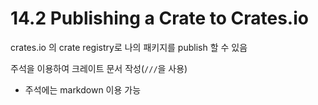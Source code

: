 # 14.2 Publishing a Crate to Crates.io

crates.io 의 crate registry로 나의 패키지를 publish 할 수 있음

주석을 이용하여 크레이트 문서 작성(`///`을 사용)
- 주석에는 markdown 이용 가능
